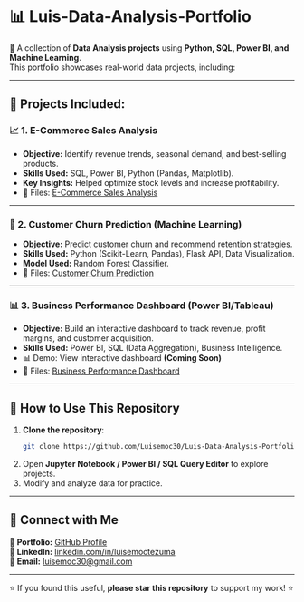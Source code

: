 # 📊 Luis-Data-Analysis-Portfolio

🚀 A collection of **Data Analysis projects** using **Python, SQL, Power BI, and Machine Learning**.  
This portfolio showcases real-world data projects, including:

---

## 🔹 Projects Included:
### 📈 1. E-Commerce Sales Analysis
- **Objective:** Identify revenue trends, seasonal demand, and best-selling products.
- **Skills Used:** SQL, Power BI, Python (Pandas, Matplotlib).
- **Key Insights:** Helped optimize stock levels and increase profitability.
- 📁 Files: [E-Commerce Sales Analysis](https://github.com/Luisemoc30/Luis-Data-Analysis-Portfolio/blob/main/Ecommerce_Analysis.ipynb)

---

### 🔹 2. Customer Churn Prediction (Machine Learning)
- **Objective:** Predict customer churn and recommend retention strategies.
- **Skills Used:** Python (Scikit-Learn, Pandas), Flask API, Data Visualization.
- **Model Used:** Random Forest Classifier.
- 📁 Files: [Customer Churn Prediction](https://github.com/Luisemoc30/Luis-Data-Analysis-Portfolio/blob/main/Customer_Churn_Model.ipynb)

---

### 📊 3. Business Performance Dashboard (Power BI/Tableau)
- **Objective:** Build an interactive dashboard to track revenue, profit margins, and customer acquisition.
- **Skills Used:** Power BI, SQL (Data Aggregation), Business Intelligence.
- 📊 Demo: View interactive dashboard **(Coming Soon)**
- 📁 Files: [Business Performance Dashboard](https://github.com/Luisemoc30/Luis-Data-Analysis-Portfolio/blob/main/PowerBI_Dashboard.pbix)

---

## 📌 How to Use This Repository
1. **Clone the repository**:
   ```bash
   git clone https://github.com/Luisemoc30/Luis-Data-Analysis-Portfolio.git
   ```
2. Open **Jupyter Notebook / Power BI / SQL Query Editor** to explore projects.
3. Modify and analyze data for practice.

---

## 🔗 **Connect with Me**
📍 **Portfolio:** [GitHub Profile](https://github.com/Luisemoc30)  
💼 **LinkedIn:** [linkedin.com/in/luisemoctezuma](https://www.linkedin.com/in/luisemoctezuma)  
📧 **Email:** [luisemoc30@gmail.com](mailto:luisemoc30@gmail.com)  

---
⭐ If you found this useful, **please star this repository** to support my work! ⭐
